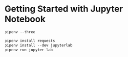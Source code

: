 # Getting Started with Jupyter Notebook

```s
pipenv --three

pipenv install requests
pipenv install --dev jupyterlab
pipenv run jupyter-lab
```
